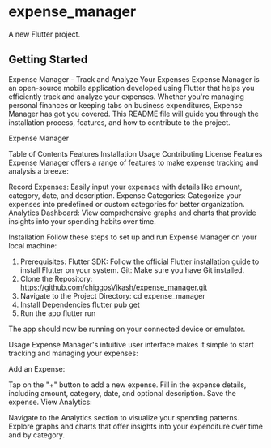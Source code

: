 # expense_manager

A new Flutter project.

## Getting Started

Expense Manager - Track and Analyze Your Expenses
Expense Manager is an open-source mobile application developed using Flutter that helps you efficiently track and analyze your expenses. 
Whether you're managing personal finances or keeping tabs on business expenditures, Expense Manager has got you covered. 
This README file will guide you through the installation process, features, and how to contribute to the project.

Expense Manager

Table of Contents
Features
Installation
Usage
Contributing
License
Features
Expense Manager offers a range of features to make expense tracking and analysis a breeze:

Record Expenses: Easily input your expenses with details like amount, category, date, and description.
Expense Categories: Categorize your expenses into predefined or custom categories for better organization.
Analytics Dashboard: View comprehensive graphs and charts that provide insights into your spending habits over time.

Installation
Follow these steps to set up and run Expense Manager on your local machine:

1. Prerequisites:
Flutter SDK: Follow the official Flutter installation guide to install Flutter on your system.
Git: Make sure you have Git installed.
2. Clone the Repository:
   https://github.com/chiggosVikash/expense_manager.git
3. Navigate to the Project Directory:
  cd expense_manager
4. Install Dependencies
   flutter pub get
5. Run the app
    flutter run

The app should now be running on your connected device or emulator.

Usage
Expense Manager's intuitive user interface makes it simple to start tracking and managing your expenses:

Add an Expense:

Tap on the "+" button to add a new expense.
Fill in the expense details, including amount, category, date, and optional description.
Save the expense.
View Analytics:

Navigate to the Analytics section to visualize your spending patterns.
Explore graphs and charts that offer insights into your expenditure over time and by category.